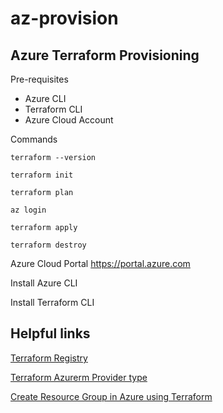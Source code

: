 # az-provision

## Azure Terraform Provisioning

Pre-requisites

- Azure CLI
- Terraform CLI
- Azure Cloud Account

Commands

```shell
terraform --version
```

```shell
terraform init
```

```shell
terraform plan
```

```shell
az login
```

```shell
terraform apply
```

```shell
terraform destroy
```

Azure Cloud Portal
https://portal.azure.com

Install Azure CLI

Install Terraform CLI

## Helpful links

[Terraform Registry](https://registry.terraform.io/providers/hashicorp/azurerm/latest)

[Terraform Azurerm Provider type](https://github.com/hashicorp/terraform-provider-azurerm)

[Create Resource Group in Azure using Terraform](https://youtu.be/FUa9TOd7LF0)
